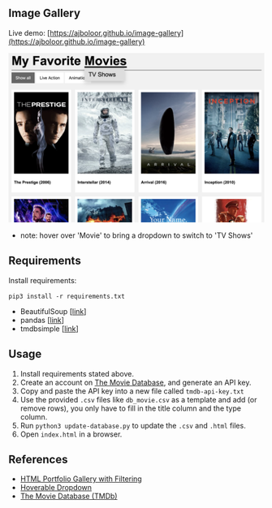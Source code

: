 ## Image Gallery

Live demo: [https://ajboloor.github.io/image-gallery](https://ajboloor.github.io/image-gallery)

![Preview of webpage](preview.png)

- note: hover over 'Movie' to bring a dropdown to switch to 'TV Shows'


## Requirements

Install requirements:
```
pip3 install -r requirements.txt
```

- BeautifulSoup [[link](https://www.crummy.com/software/BeautifulSoup/bs4/doc/)]
- pandas [[link](https://pandas.pydata.org/)]
- tmdbsimple [[link](https://github.com/celiao/tmdbsimple)]

## Usage
1. Install requirements stated above.
2. Create an account on [The Movie Database](https://www.themoviedb.org/account/signup), and generate an API key.
3. Copy and paste the API key into a new file called `tmdb-api-key.txt`
4. Use the provided `.csv` files like `db_movie.csv` as a template and add (or remove rows), you only have to fill in the title column and the type column.
5. Run `python3 update-database.py` to update the `.csv` and `.html` files.
6. Open `index.html` in a browser.

## References
- [HTML Portfolio Gallery with Filtering](https://www.w3schools.com/howto/howto_js_portfolio_filter.asp)
- [Hoverable Dropdown](https://www.w3schools.com/howto/howto_css_dropdown.asp)
- [The Movie Database (TMDb)](https://www.themoviedb.org/)
